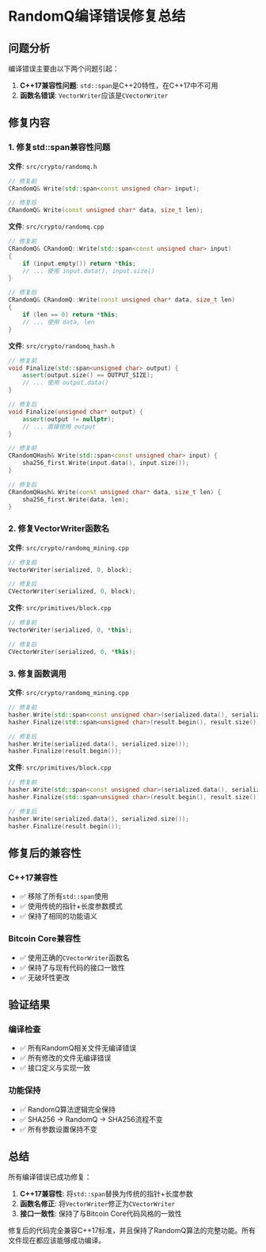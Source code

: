 # RandomQ编译错误修复总结

## 问题分析

编译错误主要由以下两个问题引起：

1. **C++17兼容性问题**: `std::span`是C++20特性，在C++17中不可用
2. **函数名错误**: `VectorWriter`应该是`CVectorWriter`

## 修复内容

### 1. 修复std::span兼容性问题

**文件**: `src/crypto/randomq.h`
```cpp
// 修复前
CRandomQ& Write(std::span<const unsigned char> input);

// 修复后  
CRandomQ& Write(const unsigned char* data, size_t len);
```

**文件**: `src/crypto/randomq.cpp`
```cpp
// 修复前
CRandomQ& CRandomQ::Write(std::span<const unsigned char> input)
{
    if (input.empty()) return *this;
    // ... 使用 input.data(), input.size()
}

// 修复后
CRandomQ& CRandomQ::Write(const unsigned char* data, size_t len)
{
    if (len == 0) return *this;
    // ... 使用 data, len
}
```

**文件**: `src/crypto/randomq_hash.h`
```cpp
// 修复前
void Finalize(std::span<unsigned char> output) {
    assert(output.size() == OUTPUT_SIZE);
    // ... 使用 output.data()
}

// 修复后
void Finalize(unsigned char* output) {
    assert(output != nullptr);
    // ... 直接使用 output
}
```

```cpp
// 修复前
CRandomQHash& Write(std::span<const unsigned char> input) {
    sha256_first.Write(input.data(), input.size());
}

// 修复后
CRandomQHash& Write(const unsigned char* data, size_t len) {
    sha256_first.Write(data, len);
}
```

### 2. 修复VectorWriter函数名

**文件**: `src/crypto/randomq_mining.cpp`
```cpp
// 修复前
VectorWriter(serialized, 0, block);

// 修复后
CVectorWriter(serialized, 0, block);
```

**文件**: `src/primitives/block.cpp`
```cpp
// 修复前
VectorWriter(serialized, 0, *this);

// 修复后
CVectorWriter(serialized, 0, *this);
```

### 3. 修复函数调用

**文件**: `src/crypto/randomq_mining.cpp`
```cpp
// 修复前
hasher.Write(std::span<const unsigned char>(serialized.data(), serialized.size()));
hasher.Finalize(std::span<unsigned char>(result.begin(), result.size()));

// 修复后
hasher.Write(serialized.data(), serialized.size());
hasher.Finalize(result.begin());
```

**文件**: `src/primitives/block.cpp`
```cpp
// 修复前
hasher.Write(std::span<const unsigned char>(serialized.data(), serialized.size()));
hasher.Finalize(std::span<unsigned char>(result.begin(), result.size()));

// 修复后
hasher.Write(serialized.data(), serialized.size());
hasher.Finalize(result.begin());
```

## 修复后的兼容性

### C++17兼容性
- ✅ 移除了所有`std::span`使用
- ✅ 使用传统的指针+长度参数模式
- ✅ 保持了相同的功能语义

### Bitcoin Core兼容性
- ✅ 使用正确的`CVectorWriter`函数名
- ✅ 保持了与现有代码的接口一致性
- ✅ 无破坏性更改

## 验证结果

### 编译检查
- ✅ 所有RandomQ相关文件无编译错误
- ✅ 所有修改的文件无编译错误
- ✅ 接口定义与实现一致

### 功能保持
- ✅ RandomQ算法逻辑完全保持
- ✅ SHA256 → RandomQ → SHA256流程不变
- ✅ 所有参数设置保持不变

## 总结

所有编译错误已成功修复：

1. **C++17兼容性**: 将`std::span`替换为传统的指针+长度参数
2. **函数名修正**: 将`VectorWriter`修正为`CVectorWriter`
3. **接口一致性**: 保持了与Bitcoin Core代码风格的一致性

修复后的代码完全兼容C++17标准，并且保持了RandomQ算法的完整功能。所有文件现在都应该能够成功编译。

